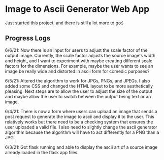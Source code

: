 # Image to Ascii Generator Web App

Just started this project, and there is still a lot more to go:) 

## Progress Logs

6/6/21: Now there is an input for users to adjust the scale factor of the output image. Currently, the scale factor adjusts the source image's width and height, and I want to experiment with maybe creating different scale factors for the dimensions. For example, maybe the user wants to see an image be really wide and distorted in ascii form for comedic purposes?

6/5/21: Altered the algorithm to work for JPGs, PNGs, and JPEGs. I also added some CSS and changed the HTML layout to be more aesthetically pleasing. Next steps are to allow the user to adjust the size of the output and maybe allow the user to switch between the output being text or an image.

6/4/21: There is now a form where users can upload an image that sends a post request to generate the image to ascii and display it to the user. This relatively works but there need to be a checking system that ensures the user uploaded a valid file. I also need to slightly change the ascii generator algorithm because the algorithm will have to act differently for a PNG than a JPG. 

6/3/21: Got flask running and able to display the ascii art of a source image already loaded in the flask app files.

